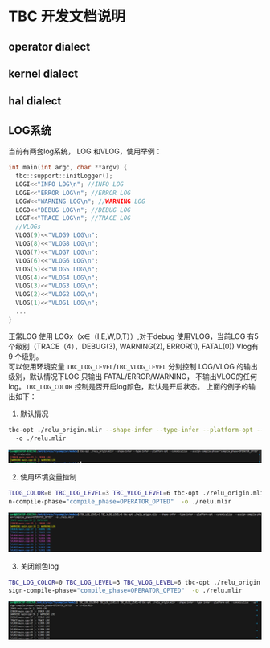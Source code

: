 # TBC 开发文档说明

## operator dialect

## kernel dialect

## hal dialect

## LOG系统

当前有两套log系统， LOG 和VLOG，使用举例：  
```c++
int main(int argc, char **argv) {
  tbc::support::initLogger();
  LOGI<<"INFO LOG\n"; //INFO LOG
  LOGE<<"ERROR LOG\n"; //ERROR LOG
  LOGW<<"WARNING LOG\n"; //WARNING LOG
  LOGD<<"DEBUG LOG\n"; //DEBUG LOG
  LOGT<<"TRACE LOG\n"; //TRACE LOG
  //VLOGs
  VLOG(9)<<"VLOG9 LOG\n";
  VLOG(8)<<"VLOG8 LOG\n";
  VLOG(7)<<"VLOG7 LOG\n";
  VLOG(6)<<"VLOG6 LOG\n";
  VLOG(5)<<"VLOG5 LOG\n";
  VLOG(4)<<"VLOG4 LOG\n";
  VLOG(3)<<"VLOG3 LOG\n";
  VLOG(2)<<"VLOG2 LOG\n";
  VLOG(1)<<"VLOG1 LOG\n";
  ...
}
```  
正常LOG 使用 LOGx（x∈（I,E,W,D,T））,对于debug 使用VLOG，当前LOG 有5个级别（TRACE（4），DEBUG(3), WARNING(2), ERROR(1), FATAL(0)) Vlog有9 个级别。  
可以使用环境变量 `TBC_LOG_LEVEL`/`TBC_VLOG_LEVEL` 分别控制 LOG/VLOG 的输出级别，默认情况下LOG 只输出 FATAL/ERROR/WARNING， 不输出VLOG的任何log。`TBC_LOG_COLOR` 控制是否开启log颜色，默认是开启状态。
上面的例子的输出如下：  
1. 默认情况  
```bash
tbc-opt ./relu_origin.mlir --shape-infer --type-infer --platform-opt --canonicalize  --assign-compile-phase="compile_phase=OPERATOR_OPTED"
  -o ./relu.mlir
```
![](./images/origin_log.png)

2. 使用环境变量控制  
```bash
TLOG_COLOR=0 TBC_LOG_LEVEL=3 TBC_VLOG_LEVEL=6 tbc-opt ./relu_origin.mlir --shape-infer --type-infer --platform-opt --canonicalize  --assig
n-compile-phase="compile_phase=OPERATOR_OPTED"  -o ./relu.mlir
```
![](./images/env_control_log.png)  

3. 关闭颜色log  
```bash
TBC_LOG_COLOR=0 TBC_LOG_LEVEL=3 TBC_VLOG_LEVEL=6 tbc-opt ./relu_origin.mlir --shape-infer --type-infer --platform-opt --canonicalize  --as
sign-compile-phase="compile_phase=OPERATOR_OPTED"  -o ./relu.mlir
```

![](./images/no_color_log.png)

